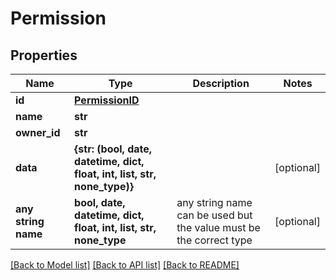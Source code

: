 # Permission


## Properties
Name | Type | Description | Notes
------------ | ------------- | ------------- | -------------
**id** | [**PermissionID**](PermissionID.md) |  | 
**name** | **str** |  | 
**owner_id** | **str** |  | 
**data** | **{str: (bool, date, datetime, dict, float, int, list, str, none_type)}** |  | [optional] 
**any string name** | **bool, date, datetime, dict, float, int, list, str, none_type** | any string name can be used but the value must be the correct type | [optional]

[[Back to Model list]](../README.md#documentation-for-models) [[Back to API list]](../README.md#documentation-for-api-endpoints) [[Back to README]](../README.md)


